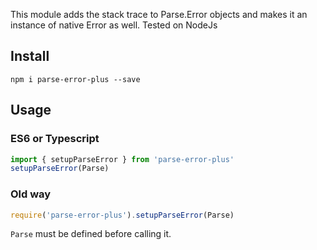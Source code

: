 This module adds the stack trace to Parse.Error objects and makes it an instance of native Error as well.
Tested on NodeJs

## Install
`npm i parse-error-plus --save`

## Usage
### ES6 or Typescript

```ts
import { setupParseError } from 'parse-error-plus'
setupParseError(Parse)
```

### Old way

```js
require('parse-error-plus').setupParseError(Parse)
```

`Parse` must be defined before calling it.

